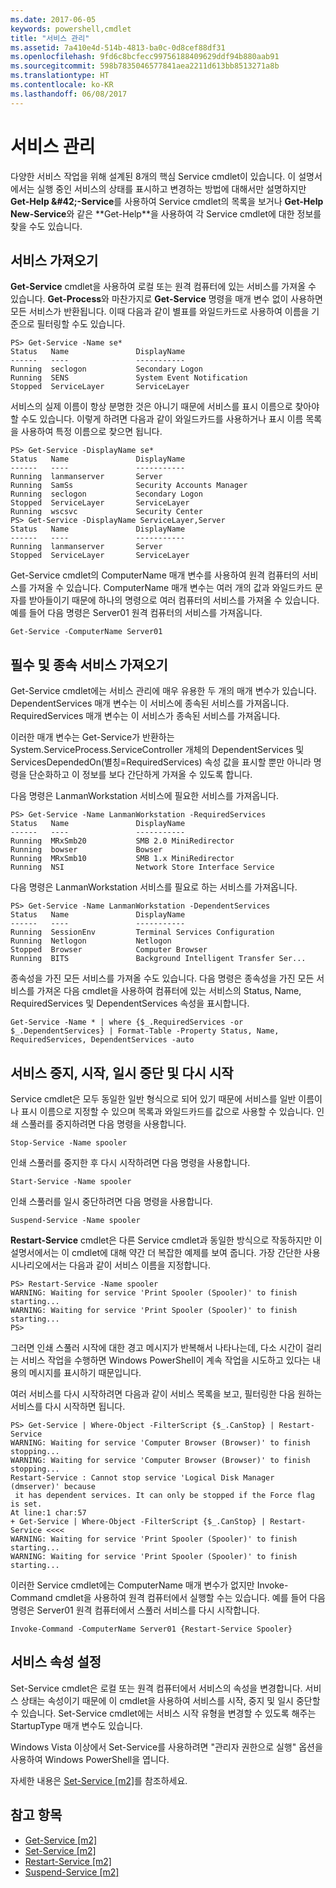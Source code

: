 ```yaml
---
ms.date: 2017-06-05
keywords: powershell,cmdlet
title: "서비스 관리"
ms.assetid: 7a410e4d-514b-4813-ba0c-0d8cef88df31
ms.openlocfilehash: 9fd6c8bcfecc99756188409629ddf94b880aab91
ms.sourcegitcommit: 598b7835046577841aea2211d613bb8513271a8b
ms.translationtype: HT
ms.contentlocale: ko-KR
ms.lasthandoff: 06/08/2017
---
```

# <a name="managing-services"></a>서비스 관리
다양한 서비스 작업을 위해 설계된 8개의 핵심 Service cmdlet이 있습니다. 이 설명서에서는 실행 중인 서비스의 상태를 표시하고 변경하는 방법에 대해서만 설명하지만 **Get-Help \&#42;-Service**를 사용하여 Service cmdlet의 목록을 보거나 **Get-Help New-Service**와 같은 **Get-Help<Cmdlet-Name>**을 사용하여 각 Service cmdlet에 대한 정보를 찾을 수도 있습니다.

## <a name="getting-services"></a>서비스 가져오기
**Get-Service** cmdlet을 사용하여 로컬 또는 원격 컴퓨터에 있는 서비스를 가져올 수 있습니다. **Get-Process**와 마찬가지로 **Get-Service** 명령을 매개 변수 없이 사용하면 모든 서비스가 반환됩니다. 이때 다음과 같이 별표를 와일드카드로 사용하여 이름을 기준으로 필터링할 수도 있습니다.

```
PS> Get-Service -Name se*
Status   Name               DisplayName
------   ----               -----------
Running  seclogon           Secondary Logon
Running  SENS               System Event Notification
Stopped  ServiceLayer       ServiceLayer
```

서비스의 실제 이름이 항상 분명한 것은 아니기 때문에 서비스를 표시 이름으로 찾아야 할 수도 있습니다. 이렇게 하려면 다음과 같이 와일드카드를 사용하거나 표시 이름 목록을 사용하여 특정 이름으로 찾으면 됩니다.

```
PS> Get-Service -DisplayName se*
Status   Name               DisplayName
------   ----               -----------
Running  lanmanserver       Server
Running  SamSs              Security Accounts Manager
Running  seclogon           Secondary Logon
Stopped  ServiceLayer       ServiceLayer
Running  wscsvc             Security Center
PS> Get-Service -DisplayName ServiceLayer,Server
Status   Name               DisplayName
------   ----               -----------
Running  lanmanserver       Server
Stopped  ServiceLayer       ServiceLayer
```

Get-Service cmdlet의 ComputerName 매개 변수를 사용하여 원격 컴퓨터의 서비스를 가져올 수 있습니다. ComputerName 매개 변수는 여러 개의 값과 와일드카드 문자를 받아들이기 때문에 하나의 명령으로 여러 컴퓨터의 서비스를 가져올 수 있습니다. 예를 들어 다음 명령은 Server01 원격 컴퓨터의 서비스를 가져옵니다.

```
Get-Service -ComputerName Server01
```

## <a name="getting-required-and-dependent-services"></a>필수 및 종속 서비스 가져오기
Get-Service cmdlet에는 서비스 관리에 매우 유용한 두 개의 매개 변수가 있습니다. DependentServices 매개 변수는 이 서비스에 종속된 서비스를 가져옵니다. RequiredServices 매개 변수는 이 서비스가 종속된 서비스를 가져옵니다.

이러한 매개 변수는 Get-Service가 반환하는 System.ServiceProcess.ServiceController 개체의 DependentServices 및 ServicesDependedOn(별칭=RequiredServices) 속성 값을 표시할 뿐만 아니라 명령을 단순화하고 이 정보를 보다 간단하게 가져올 수 있도록 합니다.

다음 명령은 LanmanWorkstation 서비스에 필요한 서비스를 가져옵니다.

```
PS> Get-Service -Name LanmanWorkstation -RequiredServices
Status   Name               DisplayName
------   ----               -----------
Running  MRxSmb20           SMB 2.0 MiniRedirector
Running  bowser             Bowser
Running  MRxSmb10           SMB 1.x MiniRedirector
Running  NSI                Network Store Interface Service
```

다음 명령은 LanmanWorkstation 서비스를 필요로 하는 서비스를 가져옵니다.

```
PS> Get-Service -Name LanmanWorkstation -DependentServices
Status   Name               DisplayName
------   ----               -----------
Running  SessionEnv         Terminal Services Configuration
Running  Netlogon           Netlogon
Stopped  Browser            Computer Browser
Running  BITS               Background Intelligent Transfer Ser...
```

종속성을 가진 모든 서비스를 가져올 수도 있습니다. 다음 명령은 종속성을 가진 모든 서비스를 가져온 다음 cmdlet을 사용하여 컴퓨터에 있는 서비스의 Status, Name, RequiredServices 및 DependentServices 속성을 표시합니다.

```
Get-Service -Name * | where {$_.RequiredServices -or $_.DependentServices} | Format-Table -Property Status, Name, RequiredServices, DependentServices -auto
```

## <a name="stopping-starting-suspending-and-restarting-services"></a>서비스 중지, 시작, 일시 중단 및 다시 시작
Service cmdlet은 모두 동일한 일반 형식으로 되어 있기 때문에 서비스를 일반 이름이나 표시 이름으로 지정할 수 있으며 목록과 와일드카드를 값으로 사용할 수 있습니다. 인쇄 스풀러를 중지하려면 다음 명령을 사용합니다.

```
Stop-Service -Name spooler
```

인쇄 스풀러를 중지한 후 다시 시작하려면 다음 명령을 사용합니다.

```
Start-Service -Name spooler
```

인쇄 스풀러를 일시 중단하려면 다음 명령을 사용합니다.

```
Suspend-Service -Name spooler
```

**Restart-Service** cmdlet은 다른 Service cmdlet과 동일한 방식으로 작동하지만 이 설명서에서는 이 cmdlet에 대해 약간 더 복잡한 예제를 보여 줍니다. 가장 간단한 사용 시나리오에서는 다음과 같이 서비스 이름을 지정합니다.

```
PS> Restart-Service -Name spooler
WARNING: Waiting for service 'Print Spooler (Spooler)' to finish starting...
WARNING: Waiting for service 'Print Spooler (Spooler)' to finish starting...
PS>
```

그러면 인쇄 스풀러 시작에 대한 경고 메시지가 반복해서 나타나는데, 다소 시간이 걸리는 서비스 작업을 수행하면 Windows PowerShell이 계속 작업을 시도하고 있다는 내용의 메시지를 표시하기 때문입니다.

여러 서비스를 다시 시작하려면 다음과 같이 서비스 목록을 보고, 필터링한 다음 원하는 서비스를 다시 시작하면 됩니다.

```
PS> Get-Service | Where-Object -FilterScript {$_.CanStop} | Restart-Service
WARNING: Waiting for service 'Computer Browser (Browser)' to finish stopping...
WARNING: Waiting for service 'Computer Browser (Browser)' to finish stopping...
Restart-Service : Cannot stop service 'Logical Disk Manager (dmserver)' because
 it has dependent services. It can only be stopped if the Force flag is set.
At line:1 char:57
+ Get-Service | Where-Object -FilterScript {$_.CanStop} | Restart-Service <<<<
WARNING: Waiting for service 'Print Spooler (Spooler)' to finish starting...
WARNING: Waiting for service 'Print Spooler (Spooler)' to finish starting...
```

이러한 Service cmdlet에는 ComputerName 매개 변수가 없지만 Invoke-Command cmdlet을 사용하여 원격 컴퓨터에서 실행할 수는 있습니다. 예를 들어 다음 명령은 Server01 원격 컴퓨터에서 스풀러 서비스를 다시 시작합니다.

```
Invoke-Command -ComputerName Server01 {Restart-Service Spooler}
```

## <a name="setting-service-properties"></a>서비스 속성 설정
Set-Service cmdlet은 로컬 또는 원격 컴퓨터에서 서비스의 속성을 변경합니다. 서비스 상태는 속성이기 때문에 이 cmdlet을 사용하여 서비스를 시작, 중지 및 일시 중단할 수 있습니다. Set-Service cmdlet에는 서비스 시작 유형을 변경할 수 있도록 해주는 StartupType 매개 변수도 있습니다.

Windows Vista 이상에서 Set-Service를 사용하려면 "관리자 권한으로 실행" 옵션을 사용하여 Windows PowerShell을 엽니다.

자세한 내용은 [Set-Service [m2]](https://technet.microsoft.com/en-us/library/b71e29ed-372b-4e32-a4b7-5eb6216e56c3)를 참조하세요.

## <a name="see-also"></a>참고 항목
- [Get-Service [m2]](https://technet.microsoft.com/en-us/library/0a09cb22-0a1c-4a79-9851-4e53075f9cf6)
- [Set-Service [m2]](https://technet.microsoft.com/en-us/library/b71e29ed-372b-4e32-a4b7-5eb6216e56c3)
- [Restart-Service [m2]](https://technet.microsoft.com/en-us/library/45acf50d-2277-4523-baf7-ce7ced977d0f)
- [Suspend-Service [m2]](https://technet.microsoft.com/en-us/library/c8492b87-0e21-4faf-8054-3c83c2ec2826)

